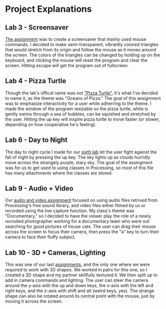 # Project Explanations

## Lab 3 - Screensaver
[The assignment](https://github.com/SRJoyce/MAGD-150-Assignments/blob/gh-pages/f17_magd150_lab03_joyce/f17_magd150_lab03_joyce.pde) was to create a screensaver that mainly used mouse commands. I decided to make semi-transparent, vibrantly colored triangles that would stretch from its origin and follow the mouse as it moves around the screen. The colors of the triangles can be changed by holding up on the keyboard, and clicking the mouse will reset the program and clear the screen. Hitting escape will get the program out of fullscreen.

## Lab 4 - Pizza Turtle
Though the lab's offical name was not ["Pizza Turtle"](https://github.com/SRJoyce/MAGD-150-Assignments/blob/gh-pages/s17magd150lab04_joyce/s17magd150lab04_joyce.pde), it's what I've decided to name it, as the theme was "Oceans of Pizza." The goal of this assignment was to emphasize interactivity for a user while adherring to the theme. I made the window of the program resizable so the pizza turtle, while is gently swims through a sea of bubbles, can be squished and stretched by the user. Hitting the up key will inspire pizza turtle to move faster (or slower, depending on how cooperative he's feeling).

## Lab 6 - Day to Night
The day to night cycle I made for our [sixth lab](https://github.com/SRJoyce/MAGD-150-Assignments/commit/bb1279bf8ee38ad7ed241f8cf4634ec4db45836a) let the user fight against the fall of night by pressing the up key. The sky lights up as clouds hurridly move across the strangely purple, stary sky. The goal of the assingment was for us to get used to using classes in Processing, so most of this file has many attachments where the classes are stored.

## Lab 9 - Audio + Video
Our [audio and video assignment](https://github.com/SRJoyce/MAGD-150-Assignments/commit/68ab6065a78eef73a2ac296ba41b108e19e1ba7f) focused on using audio files retrived from Processing's free sound library, and video files either filmed by us or recorded using the live capture function. My class's theme was "Documentary," so I decided to have the viewer play the role of a newly recruited photographer working for a documentary team who were out searching for good pictures of house cats. The user can drag their mouse across the screen to focus their camera, then press the "a" key to turn their camera to face their fluffy subject.

## Lab 10 - 3D + Cameras, Lighting
This was one of our last [assignments](https://github.com/SRJoyce/MAGD-150-Assignments/commit/3d9a65070bb1c1b38327a363c6a65e262f56e62d), and the only one where we were required to work with 3D shapes. We worked in pairs for this one, so I created a 3D shape and my partner skillfully textured it. We then split up to add in camera commands and lighting. The user can steer the camera around the y-axis with the up and down keys, the x-axis with the left and right keys, and the z-axis with shift and alt (weird keys, yes). The strange shape can also be rotated around its central point with the mouse, just by moving it across the screen.

